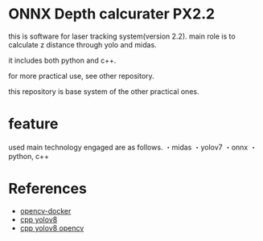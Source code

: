 # ONNX Depth calcurater PX2.2

this is software for laser tracking system(version 2.2). main role is to calculate z distance through yolo and midas.

it includes both python and c++.

for more practical use, see other repository.


this repository is base system of the other practical ones. 

# feature
used main technology engaged are as follows.
・midas
・yolov7
・onnx
・python, c++

# References

- [opencv-docker](https://github.com/MatiMoreyra/opencv-docker/tree/master)
- [cpp yolov8](https://github.com/JustasBart/yolov8_CPP_Inference_OpenCV_ONNX/tree/minimalistic)
- [cpp yolov8 opencv](https://github.com/iamstarlee/YOLOv8-ONNXRuntime-CPP)
